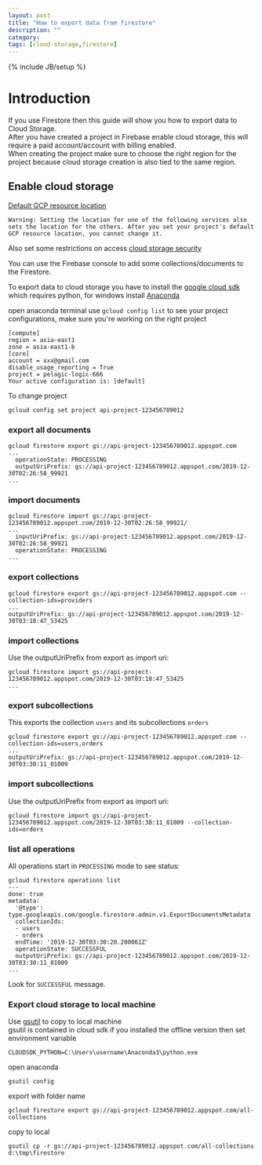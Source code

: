 ```yaml
---
layout: post
title: "How to export data from firestore"
description: ""
category: 
tags: [cloud-storage,firestore]
---
```

{% include JB/setup %}

# Introduction 

If you use Firestore then this guide will show you how to export data to Cloud Storage.  
After you have created a project in Firebase enable cloud storage, this will require a paid account/account with billing enabled.  
When creating the project make sure to choose the right region for the project because cloud storage creation is also tied to the same region.  

## Enable cloud storage 

[Default GCP resource location](https://firebase.google.com/docs/projects/locations?authuser=0)
```
Warning: Setting the location for one of the following services also sets the location for the others. After you set your project's default GCP resource location, you cannot change it.
```
Also set some restrictions on access [cloud storage security](https://firebase.google.com/docs/storage/security/start?authuser=0#sample-rules)

You can use the Firebase console to add some collections/documents to the Firestore.

To export data to cloud storage you have to install the [google cloud sdk](https://cloud.google.com/sdk/install) which requires python, for windows install [Anaconda](https://www.anaconda.com/distribution/)

open anaconda terminal use `gcloud config list` to see your project configurations, make sure you're working on the right project
```
[compute]
region = asia-east1
zone = asia-east1-b
[core]
account = xxx@gmail.com
disable_usage_reporting = True
project = pelagic-logic-666
Your active configuration is: [default]
```
To change project
```
gcloud config set project api-project-123456789012
```

### export all documents 
```
gcloud firestore export gs://api-project-123456789012.appspot.com
...
  operationState: PROCESSING
  outputUriPrefix: gs://api-project-123456789012.appspot.com/2019-12-30T02:26:58_99921
...
```

### import documents 
```
gcloud firestore import gs://api-project-123456789012.appspot.com/2019-12-30T02:26:58_99921/
...
  inputUriPrefix: gs://api-project-123456789012.appspot.com/2019-12-30T02:26:58_99921
  operationState: PROCESSING
...
```

### export collections 
```
gcloud firestore export gs://api-project-123456789012.appspot.com --collection-ids=providers
...
outputUriPrefix: gs://api-project-123456789012.appspot.com/2019-12-30T03:18:47_53425
```

### import collections 
Use the outputUriPrefix from export as import uri:
```
gcloud firestore import gs://api-project-123456789012.appspot.com/2019-12-30T03:18:47_53425
...
```

### export subcollections
This exports the collection `users` and its subcollections `orders`
```
gcloud firestore export gs://api-project-123456789012.appspot.com --collection-ids=users,orders
...
outputUriPrefix: gs://api-project-123456789012.appspot.com/2019-12-30T03:30:11_81009
```
 
### import subcollections 
Use the outputUriPrefix from export as import uri:
```
gcloud firestore import gs://api-project-123456789012.appspot.com/2019-12-30T03:30:11_81009 --collection-ids=orders
```

### list all operations 
All operations start in `PROCESSING` mode to see status:
```
gcloud firestore operations list 
---
done: true
metadata:
  '@type': type.googleapis.com/google.firestore.admin.v1.ExportDocumentsMetadata
  collectionIds:
  - users
  - orders
  endTime: '2019-12-30T03:30:20.200061Z'
  operationState: SUCCESSFUL
  outputUriPrefix: gs://api-project-123456789012.appspot.com/2019-12-30T03:30:11_81009
...  
```
Look for `SUCCESSFUL` message.

### Export cloud storage to local machine 

Use [gsutil](https://cloud.google.com/storage/docs/quickstart-gsutil) to copy to local machine  
gsutil is contained in cloud sdk 
if you installed the offline version then set environment variable
```
CLOUDSDK_PYTHON=C:\Users\username\Anaconda3\python.exe
```
open anaconda 
```
gsutil config 
```
export with folder name
```
gcloud firestore export gs://api-project-123456789012.appspot.com/all-collections
```
copy to local
```
gsutil cp -r gs://api-project-123456789012.appspot.com/all-collections d:\tmp\firestore
```

